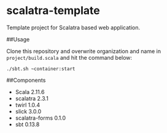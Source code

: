 scalatra-template
=================

Template project for Scalatra based web application.

##Usage

Clone this repository and overwrite organization and name in `project/build.scala` and hit the command below:

```
./sbt.sh ~container:start
```

##Components

* Scala 2.11.6
* scalatra 2.3.1
* twirl 1.0.4
* slick 3.0.0
* scalatra-forms 0.1.0
* sbt 0.13.8
